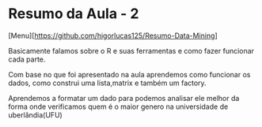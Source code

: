 # Resumo da Aula - 2 

[Menu][https://github.com/higorlucas125/Resumo-Data-Mining]

Basicamente falamos sobre o R e suas ferramentas e como fazer funcionar cada parte.

Com base no que foi apresentado na aula aprendemos como funcionar os dados, como construi uma lista,matrix e também um factory. 

Aprendemos a formatar um dado para podemos analisar ele melhor da forma onde verificamos quem é o maior genero na universidade de uberlândia(UFU)